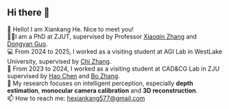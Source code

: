 ## Hi there 👋

🤗 Hello! I am Xiankang He. Nice to meet you!  
👨‍💻‍ I am a PhD at ZJUT, supervised by Professor [Xiaoqin Zhang](https://homepage.zjut.edu.cn/zxq1/) and [Dongyan Guo](https://homepage.zjut.edu.cn/gdy/).  
💻 From 2024 to 2025, I worked as a visiting student at AGI Lab in WestLake University, supervised by [Chi Zhang](https://icoz69.github.io/).  
📖 From 2023 to 2024, I worked as a visiting student at CAD&CG Lab in ZJU supervised by [Hao Chen](https://stan-haochen.github.io/) and [Bo Zhang](https://bo-zhang.me/).  
📝 My research focuses on intelligent perception, especially **depth estimation**, **monocular camera calibration** and **3D reconstruction**.   
📫 How to reach me: hexiankang577@gmail.com

